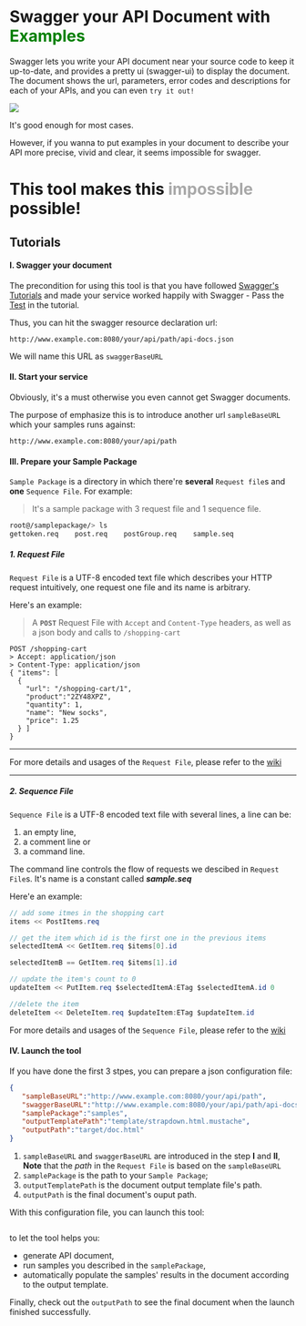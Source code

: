 # Swagger your API Document with **<font color="green">Examples</font>**

Swagger lets you write your API document near your source code to keep it up-to-date, and provides a pretty ui (swagger-ui) to display the document. The document shows the url, parameters, error codes and descriptions for each of your APIs, and you can even ```try it out!```

![](https://helloreverb.com/img/swagger-hero.png)

It's good enough for most cases.

However, if you wanna to put examples in your document to describe your API more precise, vivid and clear, it seems impossible for swagger.

# This tool makes this **<font color="darkgray">impossible</font>** **possible!**

## Tutorials

#### I. Swagger your document
The precondition for using this tool is that you have followed [Swagger's Tutorials](https://github.com/wordnik/swagger-core/wiki/java-jax-rs) and made your service worked happily with Swagger - Pass the [Test](https://github.com/wordnik/swagger-core/wiki/java-jax-rs#testing) in the tutorial.

Thus, you can hit the swagger resource declaration url:
```
http://www.example.com:8080/your/api/path/api-docs.json
```
We will name this URL as ```swaggerBaseURL```

#### II. Start your service
Obviously, it's a must otherwise you even cannot get Swagger documents.

The purpose of emphasize this is to introduce another url ```sampleBaseURL``` which your samples runs against:
```
http://www.example.com:8080/your/api/path
```

#### III. Prepare your Sample Package

```Sample Package``` is a directory in which there're **several** ```Request file```s and **one** ```Sequence File```. For example:
> It's a sample package with 3 request file and 1 sequence file.
```bash
root@/samplepackage/> ls
gettoken.req    post.req    postGroup.req    sample.seq
```



##### 1. Request File
```Request File``` is a UTF-8 encoded text file which describes your HTTP request intuitively, one request one file and its name is arbitrary.

Here's an example:

> A **```POST```** Request File with ```Accept``` and ```Content-Type``` headers, as well as a json body and calls to ```/shopping-cart```
```
POST /shopping-cart
> Accept: application/json
> Content-Type: application/json
{ "items": [
  {
    "url": "/shopping-cart/1",
    "product":"2ZY48XPZ",
    "quantity": 1,
    "name": "New socks",
    "price": 1.25
  } ]
}
```

****
For more details and usages of the `Request File`, please refer to the [wiki]()
****

##### 2. Sequence File

```Sequence File``` is a UTF-8 encoded text file with several lines, a line can be:

1. an empty line,
2. a comment line or
3. a command line. 

The command line controls the flow of requests we descibed in ```Request File```s. It's name is a constant called ***sample.seq***

Here'e an example:
```java
// add some itmes in the shopping cart
items << PostItems.req

// get the item which id is the first one in the previous items 
selectedItemA << GetItem.req $items[0].id

selectedItemB == GetItem.req $items[1].id

// update the item's count to 0
updateItem << PutItem.req $selectedItemA:ETag $selectedItemA.id 0

//delete the item
deleteItem << DeleteItem.req $updateItem:ETag $updateItem.id

```

For more details and usages of the `Sequence File`, please refer to the [wiki]()

#### IV. Launch the tool

If you have done the first 3 stpes, you can prepare a json configuration file:
```json
{
   "sampleBaseURL":"http://www.example.com:8080/your/api/path",
   "swaggerBaseURL":"http://www.example.com:8080/your/api/path/api-docs.json",
   "samplePackage":"samples",
   "outputTemplatePath":"template/strapdown.html.mustache",
   "outputPath":"target/doc.html"
}
```
1. `sampleBaseURL` and `swaggerBaseURL` are introduced in the step **I** and **II**, **Note** that the _path_ in the `Request File` is based on the `sampleBaseURL`
2. `samplePackage` is the path to your `Sample Package`;
3. `outputTemplatePath` is the document output template file's path.
4. `outputPath` is the final document's ouput path.

With this configuration file, you can launch this tool:
```

```
to let the tool helps you:

- generate API document, 
- run samples you described in the `samplePackage`, 
- automatically populate the samples' results in the document according to the output template.

Finally, check out the `outputPath` to see the final document when the launch finished successfully.
